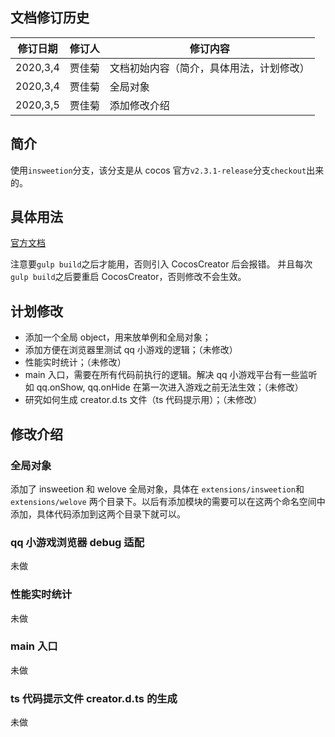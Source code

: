 ## 文档修订历史

| 修订日期 | 修订人  | 修订内容 |
| ------ | ------ | ------ |
| 2020,3,4| 贾佳菊 | 文档初始内容（简介，具体用法，计划修改） |
| 2020,3,4| 贾佳菊 | 全局对象|
| 2020,3,5| 贾佳菊 | 添加修改介绍|


## 简介

使用```insweetion```分支，该分支是从 cocos 官方```v2.3.1-release```分支```checkout```出来的。

## 具体用法

[官方文档](http://docs.cocos.com/creator/manual/zh/advanced-topics/engine-customization.html)

注意要```gulp build```之后才能用，否则引入 CocosCreator 后会报错。
并且每次```gulp build```之后要重启 CocosCreator，否则修改不会生效。

## 计划修改

* 添加一个全局 object，用来放单例和全局对象；
* 添加方便在浏览器里测试 qq 小游戏的逻辑；（未修改）
* 性能实时统计；（未修改）
* main 入口，需要在所有代码前执行的逻辑。解决 qq 小游戏平台有一些监听如 qq.onShow, qq.onHide 在第一次进入游戏之前无法生效；（未修改）
* 研究如何生成 creator.d.ts 文件（ts 代码提示用）；（未修改）

## 修改介绍

### 全局对象

添加了 insweetion 和 welove 全局对象，具体在 ```extensions/insweetion```和```extensions/welove``` 两个目录下。以后有添加模块的需要可以在这两个命名空间中添加，具体代码添加到这两个目录下就可以。

### qq 小游戏浏览器 debug 适配

未做

### 性能实时统计

未做

### main 入口

未做

### ts 代码提示文件 creator.d.ts 的生成

未做




